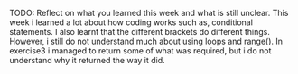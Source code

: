 TODO: Reflect on what you learned this week and what is still unclear.
This week i learned a lot about how coding works such as, conditional statements. I also learnt that the different brackets do different things.
However, i still do not understand much about using loops and range(). In exercise3 i managed to return some of what was required, but i do not understand why it returned the way it did.